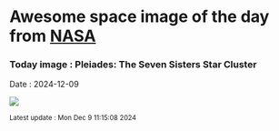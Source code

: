 
# Awesome space image of the day from [NASA](https://api.nasa.gov/)

### Today image : Pleiades: The Seven Sisters Star Cluster
Date : 2024-12-09

![](https://apod.nasa.gov/apod/image/2412/Pleiades_Pelizzo_960.jpg)

<small>Latest update : Mon Dec  9 11:15:08 2024</small>
        